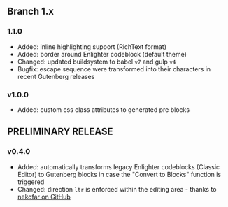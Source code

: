 ## Branch 1.x ##

### 1.1.0 ###

* Added: inline highlighting support (RichText format)
* Added: border around Enlighter codeblock (default theme)
* Changed: updated buildsystem to babel `v7` and gulp `v4`
* Bugfix: escape sequence were transformed into their characters in recent Gutenberg releases

### v1.0.0 ###

* Added: custom css class attributes to generated pre blocks

## PRELIMINARY RELEASE ##

### v0.4.0 ###

* Added: automatically transforms legacy Enlighter codeblocks (Classic Editor) to Gutenberg blocks in case the "Convert to Blocks" function is triggered
* Changed: direction `ltr` is enforced within the editing area - thanks to [nekofar on GitHub](https://github.com/EnlighterJS/Plugin.Gutenberg/pull/9)